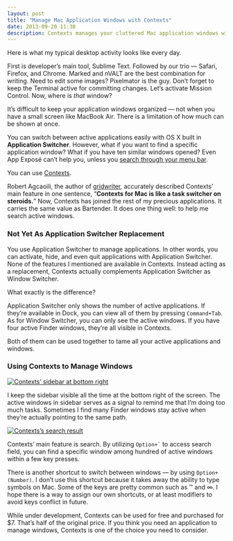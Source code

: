 ```yaml
---
layout: post
title: "Manage Mac Application Windows with Contexts"
date: 2013-09-20 11:30
description: Contexts manages your cluttered Mac application windows with the powerful search feature. Use it together with Application Switcher to tame all windows.
---
```


Here is what my typical desktop activity looks like every day.

First is developer’s main tool, Sublime Text. Followed by our trio — Safari, Firefox, and Chrome. Marked and nVALT are the best combination for writing. Need to edit some images? Pixelmator is the guy. Don’t forget to keep the Terminal active for committing changes. Let’s activate Mission Control. Now, where is _that_ window?

It’s difficult to keep your application windows organized — not when you have a small screen like MacBook Air. There is a limitation of how much can be shown at once.

You can switch between active applications easily with OS X built in **Application Switcher**. However, what if you want to find a specific application window? What if you have ten similar windows opened? Even App Exposé can’t help you, unless you [search through your menu bar][1].

You can use [Contexts][2].

Robert Agcaoili, the author of [gridwriter][3], accurately described Contexts’ main feature in one sentence, “**Contexts for Mac is like a task switcher on steroids.**”  Now, Contexts has joined the rest of my precious applications. It carries the same value as Bartender. It does one thing well: to help me search active windows.

### Not Yet As Application Switcher Replacement
You use Application Switcher to manage applications. In other words, you can activate, hide, and even quit applications with Application Switcher. None of the features I mentioned are available in Contexts. Instead acting as a replacement, Contexts actually complements Application Switcher as Window Switcher.

What exactly is the difference?

Application Switcher only shows the number of active applications. If they’re available in Dock, you can view all of them by pressing `Command+Tab`. As for Window Switcher, you can only see the active windows. If you have four active Finder windows, they’re all visible in Contexts.

Both of them can be used together to tame all your active applications and windows.

### Using Contexts to Manage Windows

[ ![Contexts’ sidebar at bottom right][A1] ](http://images.sayzlim.net/2013/09/contexts_sidebar.jpg "Contexts’s sidebar shows active application wndows")

[A1]: http://images.sayzlim.net/2013/09/contexts_sidebar.jpg "Contexts’s sidebar shows active application wndows"

I keep the sidebar visible all the time at the bottom right of the screen. The active windows in sidebar serves as a signal to remind me that I’m doing too much tasks. Sometimes I find many Finder windows stay active when they’re actually pointing to the same path.

[ ![Contexts’s search result][A2] ](http://images.sayzlim.net/2013/09/contexts_search.jpg "Use Contexts Search to filter result")

[A2]: http://images.sayzlim.net/2013/09/contexts_search.jpg "Use Contexts Search to filter result"

Contexts’ main feature is search. By utilizing <code>Option+`</code> to access search field, you can find a specific window among hundred of active windows within a few key presses.

There is another shortcut to switch between windows — by using `Option+(Number)`. I don’t use this shortcut because it takes away the ability to type symbols on Mac. Some of the keys are pretty common such as ™ and ∞. I hope there is a way to assign our own shortcuts, or at least modifiers to avoid keys conflict in future.

While under development, Contexts can be used for free and purchased for $7. That’s half of the original price. If you think you need an application to manage windows, Contexts is one of the choice you need to consider.

[1]: http://sayzlim.net/effective-menu-bar-search-workflow "sayzlim.net: Effective Menu Bar Search Workflow"
[2]: http://contextsformac.com/ "Contexts for Mac"
[3]: http://gridwriter.com/2013/09/12/contexts-for-mac/ "Contexts for Mac | gridwriter"